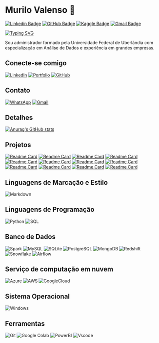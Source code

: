 # Murilo Valenso 👋

[![Linkedin Badge](https://img.shields.io/badge/-Murilo%20Valenso-blue?style=flat-square&logo=linkedin&logoColor=white)](https://www.linkedin.com/in/murilo-valenso-b9b494100/)
[![GitHub Badge](https://img.shields.io/badge/-Murilo%20Valenso-black?style=flat-square&logo=github&logoColor=white)](https://github.com/murilovalenso)
[![Kaggle Badge](https://img.shields.io/badge/-Kagglemurilodealmeida-1da1f2?style=flat-square&logo=twitter&logoColor=white)](https://www.kaggle.com/murilodealmeida/code)
[![Gmail Badge](https://img.shields.io/badge/-murilovalenso23@gmail.com-c14438?style=flat-square&logo=gmail&logoColor=white)](mailto:murilovalenso23@gmail.com)

[![Typing SVG](https://readme-typing-svg.herokuapp.com?font=Fira+Code&size=26&pause=1000&color=FF6400&center=FALSO&vCenter=FALSO&repeat=verdadero&random=FALSO&width=435&lines=Olá!+Eu+sou+Murilo+Valenso.+%F0%9F%90%B1%E2%80%8D%F0%9F%8F%8D)](https://git.io/typing-svg)

Sou administrador formado pela Universidade Federal de Uberlândia com especialização em Análise de Dados e experiência em grandes empresas.

## Conecte-se comigo

[![LinkedIn](https://img.shields.io/badge/LinkedIn-000?style=for-the-badge&logo=linkedin&logoColor=0E76A8)](https://www.linkedin.com/in/murilo-valenso-b9b494100/)
[![Portfolio](https://img.shields.io/badge/Portfolio-FF5722?style=for-the-badge&logo=todoist&logoColor=white)](https://www.kaggle.com/murilodealmeida/code)
[![GitHub](https://img.shields.io/badge/GitHub-000?style=for-the-badge&logo=GitHub&logoColor=0E76A8)](https://github.com/Murilo-Valenso)


## Contato

[![WhatsApp](https://img.shields.io/badge/WhatsApp-25D366?style=for-the-badge&logo=whatsapp&logoColor=white)](https://wa.me/55+34+991766251)
[![Gmail](https://img.shields.io/badge/Gmail-333333?style=for-the-badge&logo=gmail&logoColor=red)](mailto:murilovalenso23@gmail.com)

## Detalhes

[![Anurag's GitHub stats](https://github-readme-stats.vercel.app/api?username=murilovalenso&show_icons=true&theme=dark)](https://github.com/anuraghazra/github-readme-stats)

## Projetos

[![Readme Card](https://github-readme-stats.vercel.app/api/pin/?username=murilovalenso&repo=Redes-Neurais-para-prever-acoes-da-Bolsa-com-Python-e-TensorFlow&theme=dark)](https://github.com/anuraghazra/github-readme-stats)
[![Readme Card](https://github-readme-stats.vercel.app/api/pin/?username=murilovalenso&repo=Projeto-Pipeline-de-Dados-Telegram&theme=dark)](https://github.com/anuraghazra/github-readme-stats)
[![Readme Card](https://github-readme-stats.vercel.app/api/pin/?username=murilovalenso&repo=IA-e-Analise-de-Series-Temporais-com-Power-BI&theme=dark)](https://github.com/anuraghazra/github-readme-stats)
[![Readme Card](https://github-readme-stats.vercel.app/api/pin/?username=murilovalenso&repo=Machine-Learning-e-Power-BI---Identificar-Anomalias&theme=dark)](https://github.com/anuraghazra/github-readme-stats)
[![Readme Card](https://github-readme-stats.vercel.app/api/pin/?username=murilovalenso&repo=Projeto-Loggi-Transportes-Analise-de-Dados-em-Pyn&theme=dark)](https://github.com/anuraghazra/github-readme-stats)
[![Readme Card](https://github-readme-stats.vercel.app/api/pin/?username=murilovalenso&repo=Desafio_Modulo_3_Dio_Mysql_Azure_PowerBI&theme=dark)](https://github.com/anuraghazra/github-readme-stats)
[![Readme Card](https://github-readme-stats.vercel.app/api/pin/?username=murilovalenso&repo=Machine-Learning-e-Power-BI---Cluster-de-clientes&theme=dark)](https://github.com/anuraghazra/github-readme-stats)
[![Readme Card](https://github-readme-stats.vercel.app/api/pin/?username=murilovalenso&repo=Projeto-Power-BI-Dio&theme=dark)](https://github.com/anuraghazra/github-readme-stats)
[![Readme Card](https://github-readme-stats.vercel.app/api/pin/?username=murilovalenso&repo=EBAC_Projeto_Parceria-Machine-Learning&theme=dark)](https://github.com/anuraghazra/github-readme-stats)
[![Readme Card](https://github-readme-stats.vercel.app/api/pin/?username=murilovalenso&repo=Analise-de-dados-de-credito-com-SQL&theme=dark)](https://github.com/anuraghazra/github-readme-stats)
[![Readme Card](https://github-readme-stats.vercel.app/api/pin/?username=murilovalenso&repo=Modulo17_Git_EBAC&theme=dark)](https://github.com/anuraghazra/github-readme-stats)
[![Readme Card](https://github-readme-stats.vercel.app/api/pin/?username=murilovalenso&repo=Desafio-Sistema-Bancario--DIO&theme=dark)](https://github.com/anuraghazra/github-readme-stats)

## Linguagens de Marcação e Estilo

![Markdown](https://img.shields.io/badge/Markdown-000?style=for-the-badge&logo=markdown)

## Linguagens de Programação

![Python](https://img.shields.io/badge/python-3670A0?style=for-the-badge&logo=python&logoColor=ffdd54)
![SQL](https://img.shields.io/badge/SQL-FFFFFF?style=for-the-badge&logo=oracle&logoColor=FF0000&labelColor=FFFFFF&color=FF0000)

## Banco de Dados

![Spark](https://img.shields.io/badge/Spark-000.svg?style=for-the-badge&logo=Spark&logoColor=white)
![MySQL](https://img.shields.io/badge/MySQL-00000F?style=for-the-badge&logo=mysql&logoColor=white)
![SQLite](https://img.shields.io/badge/SQLite-000?style=for-the-badge&logo=sqlite&logoColor=07405E)
![PostgreSQL](https://img.shields.io/badge/PostgreSQL-000?style=for-the-badge&logo=postgresql)
![MongoDB](https://img.shields.io/badge/MongoDB-%234ea94b.svg?style=for-the-badge&logo=mongodb&logoColor=white)
![Redshift](https://img.shields.io/badge/Redshift-000.svg?style=for-the-badge&logo=amazon-aws&logoColor=white)
![Snowflake](https://img.shields.io/badge/Snowflake-%230167ff.svg?style=for-the-badge&logo=Snowflake&logoColor=white)
![Airflow](https://img.shields.io/badge/Airflow-%234285F4.svg?style=for-the-badge&logo=Airflow&logoColor=white)

## Serviço de computação em nuvem

![Azure](https://img.shields.io/badge/Azure-blue?style=for-the-badge&logo=microsoft%20azure&logoColor=blue&labelColor=FFFFFF&link=https%3A%2F%2Fimages.app.goo.gl%2FK7PN1jYJd57x4q7A8)
![AWS](https://img.shields.io/badge/AWS-000.svg?style=for-the-badge&logo=amazon-aws&logoColor=white)
![GoogleCloud](https://img.shields.io/badge/GOOGLECLOUD-F38020?style=for-the-badge&logo=GOOGLECLOUD&logoColor=white)

## Sistema Operacional

![Windows](https://img.shields.io/badge/Windows-000?style=for-the-badge&logo=windows&logoColor=2CA5E0)

## Ferramentas

![Git](https://img.shields.io/badge/GIT-E44C30?style=for-the-badge&logo=git&logoColor=white)
![Google Colab](https://img.shields.io/badge/GoogleColab-F38020?style=for-the-badge&logo=Cloudflare&logoColor=white)
![PowerBI](https://img.shields.io/badge/PowerBI-%23CC0000.svg?style=for-the-badge&logo=ruby-on-rails&logoColor=white)
![Vscode](https://img.shields.io/badge/Vscode-007ACC?style=for-the-badge&logo=visual-studio-code&logoColor=white)
